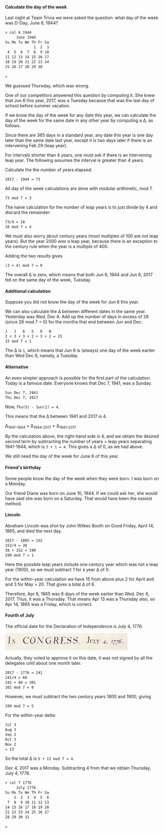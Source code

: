 #### Calculate the day of the week

Last night at Team Trivia we were asked the question:  what day of the week was D-Day, June 6, 1944?

```
> cal 6 1944
     June 1944        
Su Mo Tu We Th Fr Sa  
             1  2  3  
 4  5  6  7  8  9 10  
11 12 13 14 15 16 17  
18 19 20 21 22 23 24  
25 26 27 28 29 30     
                      
>
```

We guessed Thursday, which was wrong.

One of our competitors answered this question by computing it.  She knew that Jun 6 this year, 2017, was a Tuesday because that was the last day of school before summer vacation.

If we know the day of the week for any date this year, we can calculate the day of the week for the same date in any other year by computing a &Delta;, as follows.

Since there are 365 days in a standard year, any date this year is one day later than the same date last year, except it is two days later if there is an intervening Feb 29 (leap year).

For intervals shorter than 4 years, one must ask if there is an intervening leap year.  The following assumes the interval is greater than 4 years.

Calculate the the number of years elapsed:

```
2017 - 1944 = 73
```

All day of the week calculations are done with modular arithmetic, mod 7.  

```
73 mod 7 = 3
```

The naive calculation for the number of leap years is to just divide by 4 and discard the remainder:

```
73/4 = 18
18 mod 7 = 4
```

We must also worry about century years (most multiples of 100 are not leap years).  But the year 2000 *was* a leap year, because there is an exception to the century rule when the year is a multiple of 400.

Adding the two results gives

```
(3 + 4) mod 7 = 0
```

The overall &Delta; is zero, which means that both Jun 6, 1944 and Jun 6, 2017 fell on the same day of the week, Tuesday.

#### Additional calculation

Suppose you did not know the day of the week for Jun 6 this year.  

We can also calculate the &Delta; between different dates in the same year.  Yesterday was Wed, Dec 6.  Add up the number of days in excess of 28 (since 28 mod 7 = 0) for the months that end between Jun and Dec:

```
J   J   A   S   O   N
2 + 3 + 3 + 2 + 3 + 2 = 15
15 mod 7 = 1
```

The &Delta; is `1`, which means that Jun 6 is (always) one day of the week earlier than Wed Dec 6, namely, a Tuesday.

#### Alternative

An even simpler approach is possible for the first part of the calculation.  Today is a famous date.  Everyone knows that Dec 7, 1941, was a Sunday.

```
Sun Dec 7, 1941
Thu Dec 7, 2017
```

Now, `Thu(5) - Sun(1) = 4`.

This means that the &Delta; between 1941 and 2017 is 4.

&Delta;<sub>1941-1944</sub> + &Delta;<sub>1944-2017</sub> = &Delta;<sub>1941-2017</sub>

By the calculation above, the right-hand side is 4, and we obtain the desired second term by subtracting the number of years + leap years separating 1941-1944, which is `3 + 1 = 4`. This gives a &Delta; of 0, as we had above.

We still need the day of the week for June 6 of this year.

#### Friend's birthday

Some people know the day of the week when they were born.  I was born on a Monday. 

Our friend Diane was born on June 10, 1944.  If we could ask her, she would have said she was born on a Saturday.  That would have been the easiest method.

#### Lincoln

Abraham Lincoln was shot by John Wilkes Booth on Good Friday, April 14, 1865, and died the next day.

```
2017 - 1865 = 152
152/4 = 38
38 + 152 = 190
190 mod 7 = 1
```

Here the possible leap years include one century year which was not a leap year (1900), so we must subtract 1 for a year &Delta; of 0.

For the within-year calculation we have
15 from above plus 2 for April and and 3 for May = 20.  That gives a total &Delta; of 6.

Therefore, Apr 6, 1865 was 6 days of the week earlier than Wed, Dec 6, 2017.  Thus, it was a Thursday.  That means Apr 13 was a Thursday also, so Apr 14, 1865 was a Friday, which is correct.

#### Fourth of July

The official date for the Declaration of Independence is July 4, 1776.  

<img src="figs/declaration.png" style="width: 400px;" />

Actually, they voted to approve it on this date, it was not signed by all the delegates until about one month later.

```
2017 - 1776 = 241
241/4 = 60
241 + 60 = 301
301 mod 7 = 0
```

However, we must subtract the two century years 1800 and 1900, giving

```
299 mod 7 = 5
```

For the within-year delta:

```
Jul 3
Aug 3
Sep 2
Oct 3
Nov 2
= 13
```

So the total &Delta; is `5 + 13 mod 7 = 4`.

Dec 4, 2017 was a Monday.  Subtracting 4 from that we obtain Thursday, July 4, 1776.

```
> cal 7 1776
     July 1776        
Su Mo Tu We Th Fr Sa  
    1  2  3  4  5  6  
 7  8  9 10 11 12 13  
14 15 16 17 18 19 20  
21 22 23 24 25 26 27  
28 29 30 31           
                      
>
```






 
